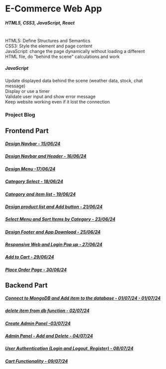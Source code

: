 # E-Commerce Web App

##### HTML5, CSS3, JavaScript, React
\
HTML5: Define Structures and Semantics\
CSS3: Style the element and page content\
JavaScript: change the page dynamically without loading a different \
HTML file, do "behind the scene" calculations and work


##### JavaScript

Update displayed data behind the scene (weather data, stock, chat message)\
Display or use a timer\
Validate user input and show error message\
Keep website working even if it lost the connection

### Project Blog

## Frontend Part

##### [Design Navbar - 15/06/24](https://blog.naver.com/detol3953/223480690554)
##### [Design Navbar and Header - 16/06/24](https://blog.naver.com/detol3953/223481583076)
##### [Design Menu -17/06/24](https://blog.naver.com/detol3953/223482762487)
##### [Category Select - 18/06/24](https://blog.naver.com/detol3953/223483966895)
##### [Category and item list - 19/06/24](https://blog.naver.com/detol3953/223485091209)
##### [Design product list and Add button - 21/06/24](https://blog.naver.com/detol3953/223487386472)
##### [Select Menu and Sort Items by Category - 23/06/24](https://blog.naver.com/detol3953/223489050773)
##### [Design Footer and App Download - 25/06/24](https://blog.naver.com/detol3953/223491234139)
##### [Responsive Web and Login Pop up - 27/06/24](https://blog.naver.com/detol3953/223493735425)
##### [Add to Cart - 29/06/24](https://blog.naver.com/detol3953/223495512053)
##### [Place Order Page - 30/06/24](https://blog.naver.com/detol3953/223496931170)
#####
#####
## Backend Part
##### [Connect to MongoDB and Add item to the database - 01/07/24 - 01/07/24](https://blog.naver.com/detol3953/223498164658)
##### [delete item from db function - 02/07/24](https://blog.naver.com/detol3953/223499401675)
##### [Create Admin Panel -03/07/24](https://blog.naver.com/detol3953/223500418264)
##### [Admin Panel - Add and Delete - 04/07/24](https://blog.naver.com/detol3953/223501737561)
##### [User Authentication (Login and Logout, Register) - 08/07/24](https://blog.naver.com/detol3953/223506073396)
##### [Cart Functionality - 09/07/24](https://blog.naver.com/detol3953/223507277277)
